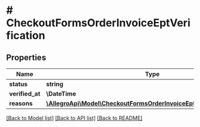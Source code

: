 # # CheckoutFormsOrderInvoiceEptVerification

## Properties

Name | Type | Description | Notes
------------ | ------------- | ------------- | -------------
**status** | **string** |  | [optional]
**verified_at** | **\DateTime** |  | [optional]
**reasons** | [**\AllegroApi\Model\CheckoutFormsOrderInvoiceEptVerificationReasons[]**](CheckoutFormsOrderInvoiceEptVerificationReasons.md) |  | [optional]

[[Back to Model list]](../../README.md#models) [[Back to API list]](../../README.md#endpoints) [[Back to README]](../../README.md)
